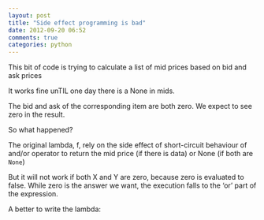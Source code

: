 ```yaml
---
layout: post
title: "Side effect programming is bad"
date: 2012-09-20 06:52
comments: true
categories: python
---
```


This bit of code is trying to calculate a list of mid prices based on bid and ask prices


It works fine unTIL one day there is a None in mids.


The bid and ask of the corresponding item are both zero. We expect to see zero in the result.


So what happened?


The original lambda, f, rely on the side effect of short-circuit behaviour of  and/or operator to return the mid price (if there is data) or None (if both are ``None``)


But it will not work if both X and Y are zero, because zero is evaluated to false. While zero is the answer we want, the execution falls to the ‘or’ part of the expression.


A better to write the lambda:

